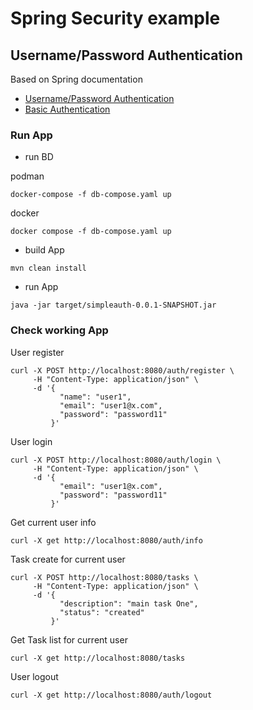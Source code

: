 # Spring Security example

## Username/Password Authentication

Based on Spring documentation
* [Username/Password Authentication](https://docs.spring.io/spring-security/reference/servlet/authentication/index.html)
* [Basic Authentication](https://docs.spring.io/spring-security/reference/servlet/authentication/passwords/basic.html)

### Run App 

* run BD

podman
```
docker-compose -f db-compose.yaml up
```
docker
```
docker compose -f db-compose.yaml up
```

* build App

```
mvn clean install
```

* run App

```
java -jar target/simpleauth-0.0.1-SNAPSHOT.jar
```

### Check working App

User register

```
curl -X POST http://localhost:8080/auth/register \
     -H "Content-Type: application/json" \
     -d '{
           "name": "user1",
           "email": "user1@x.com",
           "password": "password11"
         }'
```

User login

```
curl -X POST http://localhost:8080/auth/login \
     -H "Content-Type: application/json" \
     -d '{
           "email": "user1@x.com",
           "password": "password11"
         }'
```

Get current user info

```
curl -X get http://localhost:8080/auth/info
```

Task create for current user

```
curl -X POST http://localhost:8080/tasks \
     -H "Content-Type: application/json" \
     -d '{
           "description": "main task One",
           "status": "created"
         }'
```

Get Task list for current user

```
curl -X get http://localhost:8080/tasks
```

User logout

```
curl -X get http://localhost:8080/auth/logout
```